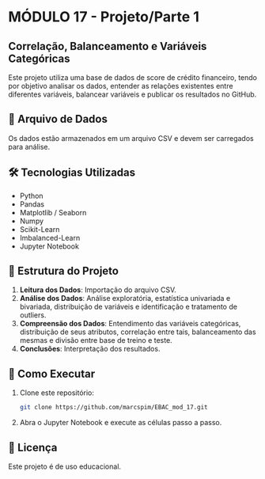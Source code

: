 # **MÓDULO 17 - Projeto/Parte 1**

## Correlação, Balanceamento e Variáveis Categóricas

Este projeto utiliza uma base de dados de score de crédito financeiro, tendo por objetivo analisar os dados, entender as relações existentes entre diferentes variáveis, balancear variáveis e publicar os resultados no GitHub.

## 📂 Arquivo de Dados
Os dados estão armazenados em um arquivo CSV e devem ser carregados para análise.

## 🛠 Tecnologias Utilizadas
- Python
- Pandas
- Matplotlib / Seaborn
- Numpy
- Scikit-Learn
- Imbalanced-Learn
- Jupyter Notebook

## 📌 Estrutura do Projeto
1. **Leitura dos Dados**: Importação do arquivo CSV.
2. **Análise dos Dados**: Análise exploratória, estatística univariada e bivariada, distribuição de variáveis e identificação e tratamento de outliers.
3. **Compreensão dos Dados**: Entendimento das variáveis categóricas, distribuição de seus atributos, correlação entre tais, balanceamento das mesmas e divisão entre base de treino e teste.
4. **Conclusões**: Interpretação dos resultados.

## 🚀 Como Executar
1. Clone este repositório:
   ```bash
   git clone https://github.com/marcspim/EBAC_mod_17.git
   ```
2. Abra o Jupyter Notebook e execute as células passo a passo.

## 📜 Licença
Este projeto é de uso educacional.

